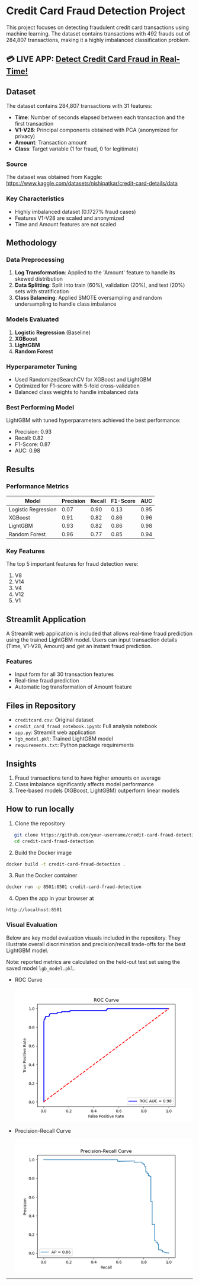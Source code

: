 # Credit Card Fraud Detection Project

This project focuses on detecting fraudulent credit card transactions using machine learning. The dataset contains transactions with 492 frauds out of 284,807 transactions, making it a highly imbalanced classification problem.

## 💳 **LIVE APP: [Detect Credit Card Fraud in Real-Time!](https://credit-card-fraud-detection-dishyd.streamlit.app/)** 

## Dataset

The dataset contains 284,807 transactions with 31 features:
- **Time**: Number of seconds elapsed between each transaction and the first transaction
- **V1-V28**: Principal components obtained with PCA (anonymized for privacy)
- **Amount**: Transaction amount
- **Class**: Target variable (1 for fraud, 0 for legitimate)

### Source
The dataset was obtained from Kaggle: https://www.kaggle.com/datasets/nishipatkar/credit-card-details/data

### Key Characteristics
- Highly imbalanced dataset (0.1727% fraud cases)
- Features V1-V28 are scaled and anonymized
- Time and Amount features are not scaled

## Methodology

### Data Preprocessing
1. **Log Transformation**: Applied to the 'Amount' feature to handle its skewed distribution
2. **Data Splitting**: Split into train (60%), validation (20%), and test (20%) sets with stratification
3. **Class Balancing**: Applied SMOTE oversampling and random undersampling to handle class imbalance

### Models Evaluated
1. **Logistic Regression** (Baseline)
2. **XGBoost**
3. **LightGBM**
4. **Random Forest**

### Hyperparameter Tuning
- Used RandomizedSearchCV for XGBoost and LightGBM
- Optimized for F1-score with 5-fold cross-validation
- Balanced class weights to handle imbalanced data

### Best Performing Model
LightGBM with tuned hyperparameters achieved the best performance:
- Precision: 0.93
- Recall: 0.82
- F1-Score: 0.87
- AUC: 0.98

## Results

### Performance Metrics
| Model | Precision | Recall | F1-Score | AUC |
|-------|-----------|--------|----------|-----|
| Logistic Regression | 0.07 | 0.90 | 0.13 | 0.95 |
| XGBoost | 0.91 | 0.82 | 0.86 | 0.96 |
| LightGBM | 0.93 | 0.82 | 0.86 | 0.98 |
| Random Forest | 0.96 | 0.77 | 0.85 | 0.94 |

### Key Features
The top 5 important features for fraud detection were:
1. V8
2. V14
3. V4
4. V12
5. V1

## Streamlit Application

A Streamlit web application is included that allows real-time fraud prediction using the trained LightGBM model. Users can input transaction details (Time, V1-V28, Amount) and get an instant fraud prediction.

### Features
- Input form for all 30 transaction features
- Real-time fraud prediction
- Automatic log transformation of Amount feature

## Files in Repository
- `creditcard.csv`: Original dataset
- `credit_card_fraud_notebook.ipynb`: Full analysis notebook
- `app.py`: Streamlit web application
- `lgb_model.pkl`: Trained LightGBM model
 - `requirements.txt`: Python package requirements

## Insights
1. Fraud transactions tend to have higher amounts on average
2. Class imbalance significantly affects model performance
3. Tree-based models (XGBoost, LightGBM) outperform linear models

## How to run locally

1. Clone the repository  
```bash
   git clone https://github.com/your-username/credit-card-fraud-detection.git
   cd credit-card-fraud-detection
```

2. Build the Docker image
```bash
docker build -t credit-card-fraud-detection .
```

3. Run the Docker container
```bash
docker run -p 8501:8501 credit-card-fraud-detection
```

4. Open the app in your browser at
```
http://localhost:8501
```

### Visual Evaluation
Below are key model evaluation visuals included in the repository. They illustrate overall discrimination and precision/recall trade-offs for the best LightGBM model.

Note: reported metrics are calculated on the held-out test set using the saved model `lgb_model.pkl`.

- ROC Curve

	![ROC Curve](assets/roc_curve.png)

- Precision-Recall Curve

	![Precision-Recall Curve](assets/precision_recall_curve.png)

---
